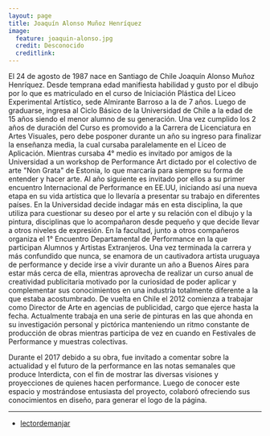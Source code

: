 ```yaml
---
layout: page
title: Joaquín Alonso Muñoz Henríquez
image:
  feature: joaquin-alonso.jpg
  credit: Desconocido
  creditlink:
---
```


El 24 de agosto de 1987 nace en Santiago de Chile Joaquín Alonso Muñoz Henríquez. Desde temprana edad manifiesta habilidad y gusto por el dibujo por lo que es matriculado en el curso de Iniciación Plástica del Liceo Experimental Artístico, sede Almirante Barroso a la de 7 años. Luego de graduarse, ingresa al Ciclo Básico de la Universidad de Chile a la edad de 15 años siendo el menor alumno de su generación. Una vez cumplido los 2 años de duración del Curso es promovido a la Carrera de Licenciatura en Artes Visuales, pero debe posponer durante un año su ingreso para finalizar la enseñanza media, la cual cursaba paralelamente en el Liceo de Aplicación. Mientras cursaba 4° medio es invitado por amigos de la Universidad a un workshop de Performance Art dictado por el colectivo de arte "Non Grata" de Estonia, lo que marcaría para siempre su forma de entender y hacer arte. Al año siguiente es invitado por ellos a su primer encuentro Internacional de Performance en EE.UU,  iniciando así una nueva etapa en su vida artística que lo llevaría a presentar su trabajo en diferentes países. En la Universidad decide indagar más en esta disciplina, la que utiliza para cuestionar su deseo por el arte y su relación con el dibujo y la pintura, disciplinas que lo acompañaron desde pequeño y que decide llevar a otros niveles de expresión. En la facultad, junto a otros compañeros organiza el 1° Encuentro Departamental de Performance en la que participan Alumnos y Artistas Extranjeros. Una vez terminada la carrera y más confundido que nunca, se enamora de un cautivadora artista uruguaya de performance y decide irse a vivir durante un año a Buenos Aires para estar más cerca de ella, mientras aprovecha de realizar un curso anual de creatividad publicitaria motivado por la curiosidad de poder aplicar y complementar sus conocimientos en una industria totalmente diferente a la que estaba acostumbrado. De vuelta en Chile el 2012 comienza a trabajar como Director de Arte en agencias de publicidad, cargo que ejerce hasta la fecha. Actualmente trabaja en una serie de pinturas en las que ahonda en su investigación personal y pictórica manteniendo un ritmo constante de producción de obras mientras participa de vez en cuando en Festivales de Performance y muestras colectivas.

Durante el 2017 debido a su obra, fue invitado a comentar sobre la actualidad  y el futuro de la performance  en las notas semanales que produce Interdicta, con el fin de mostrar las diversas visiones y proyecciones de quienes hacen performance. Luego de conocer este espacio y mostrándose entusiasta del proyecto, colaboró ofreciendo sus conocimientos en diseño, para generar el logo de la página.

---

<ul class="fa-ul">
  <li><i class="fa-li fa fa-instagram"></i><a href="https://www.instagram.com/lectordemanjar/" target="_blank">lectordemanjar</a></li>
</ul>
